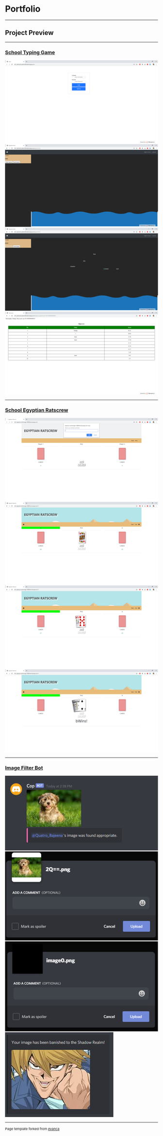 # Portfolio

---

## Project Preview

---
### [School Typing Game](https://ebmoccela.github.io/school_typing_game)
<img alt="Login screen" src="images/TypingGame/Typing_Game_Login.png?raw=true"/>
<img alt="Game start" src="images/TypingGame/Typing_Game_Empty_Game.png?raw=true"/>
<img alt="Playing game" src="images/TypingGame/Typing_Game_Playing.png?raw=true"/>
<img alt="High scores" src="images/TypingGame/Typing_Game_Scores.png?raw=true"/>

---
### [School Egyptian Ratscrew](https://ebmoccela.github.io/egyptian_ratscrew)
<img alt="New game" src="images/EgyptianRatScrew/Connect_To_Ratscrew.png?raw=true"/>
<img alt="Game start" src="images/EgyptianRatScrew/Play_Card_Ratscrew.png?raw=true"/>
<img alt="Game 3 cards" src="images/EgyptianRatScrew/Face_Card_Condition_Ratscrew.png?raw=true"/>
<img alt="Game with winner" src="images/EgyptianRatScrew/Player_Won_Ratscrew.png?raw=true"/>

<!---
### [Birthday Messenger](https://ebmoccela.github.io/birthday_messenger)
<img alt="Calendar on Phone" src="images/birthday_images/Screenshot_20200506-121414_birthday_scheduler.jpg?raw=true"/>
<img alt="Time spinner" src="images/birthday_images/Screenshot_20200506-121454_birthday_scheduler.jpg?raw=true"/>
<img alt="Date with event, year 2020" src="images/birthday_images/Screenshot_20200506-121529_birthday_scheduler.jpg?raw=true"/>
<img alt="Same date, year 2021" src="images/birthday_images/Screenshot_20200506-121543_birthday_scheduler.jpg?raw=true"/>
<img alt="Text sent on day" src="images/birthday_images/Screenshot_20200506-122105_birthday_scheduler.jpeg?raw/true"/>--->

---
### [Image Filter Bot](https://ebmoccela.github.io/image_filter_bot)
<img alt="sending image of dog" src="images/image_filter_bot/image_posted.PNG?raw=true">
<img alt="image of dog received" src="images/image_filter_bot/send_image.PNG?raw=true">
<img alt="an image that might contain nudity" src="images/image_filter_bot/nude_image.png?raw=true">
<img alt="response to the sender of the image" src="images/image_filter_bot/response_to_delete.PNG?raw=true">



<!---- [Birthday Messenger Repository](https://github.com/ebmoccela/birthday_messager)--->




---
<p style="font-size:11px">Page template forked from <a href="https://github.com/evanca/quick-portfolio">evanca</a></p>
<!-- Remove above link if you don't want to attibute -->
